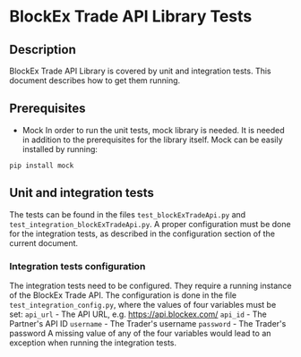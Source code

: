 # BlockEx Trade API Library Tests #

## Description ##
BlockEx Trade API Library is covered by unit and integration tests. This document describes how to get them running.

## Prerequisites ##
- Mock
In order to run the unit tests, mock library is needed. It is needed in addition to the prerequisites for the library itself. Mock can be easily installed by running:
```
pip install mock
```

## Unit and integration tests ##
The tests can be found in the files `test_blockExTradeApi.py` and `test_integration_blockExTradeApi.py`. A proper configuration must be done for the integration tests, as described in the configuration section of the current document.

### Integration tests configuration ###
The integration tests need to be configured. They require a running instance of the BlockEx Trade API. The configuration is done in the file `test_integration_config.py`, where the values of four variables must be set:
`api_url` - The API URL, e.g. https://api.blockex.com/
`api_id` - The Partner's API ID
`username` - The Trader's username
`password` - The Trader's password
A missing value of any of the four variables would lead to an exception when running the integration tests.
